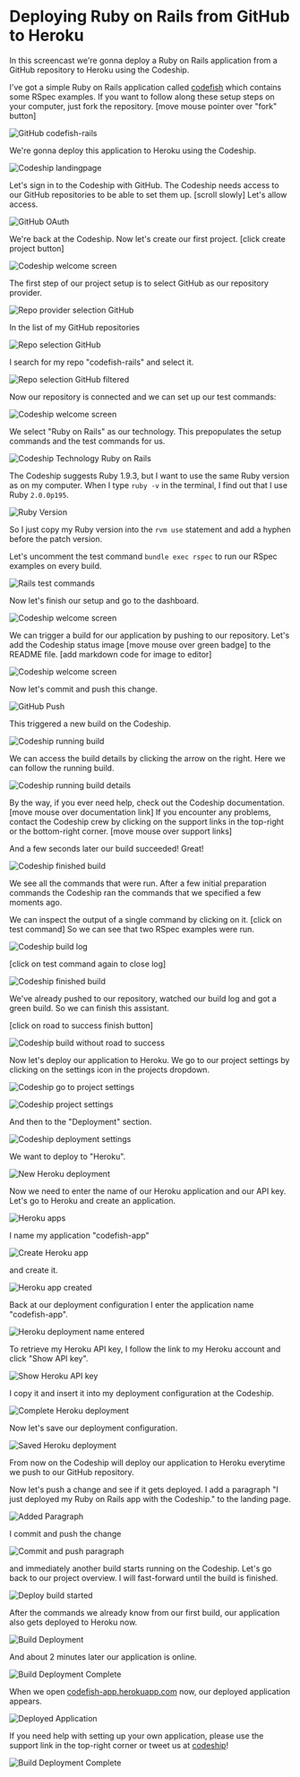 












Deploying Ruby on Rails from GitHub to Heroku
======================

In this screencast we're gonna deploy a Ruby on Rails application from a GitHub repository to Heroku using the Codeship.





I've got a simple Ruby on Rails application called [codefish][codefish-repo] which contains some RSpec examples. If you want to follow along these setup steps on your computer, just fork the repository. [move mouse pointer over "fork" button]

![GitHub codefish-rails][screenshot-repository]





We're gonna deploy this application to Heroku using the Codeship.

![Codeship landingpage][screenshot-codefish-landingpage]

Let's sign in to the Codeship with GitHub. The Codeship needs access to our GitHub repositories to be able to set them up. [scroll slowly] Let's allow access.

![GitHub OAuth][screenshot-oauth]

We're back at the Codeship. Now let's create our first project. [click create project button]

![Codeship welcome screen][screenshot-codeship-welcome]





The first step of our project setup is to select GitHub as our repository provider.

![Repo provider selection GitHub][screenshot-repo-provider-selection]

In the list of my GitHub repositories

![Repo selection GitHub][screenshot-repo-selection]

I search for my repo "codefish-rails" and select it.

![Repo selection GitHub filtered][screenshot-repo-selection-filtered]

Now our repository is connected and we can set up our test commands:

![Codeship welcome screen][screenshot-codeship-technology]

We select "Ruby on Rails" as our technology. This prepopulates the setup commands and the test commands for us.

![Codeship Technology Ruby on Rails][screenshot-codeship-technology-selected]





The Codeship suggests Ruby 1.9.3, but I want to use the same Ruby version as on my computer. When I type `ruby -v` in the terminal, I find out that I use Ruby `2.0.0p195`.

![Ruby Version][screenshot-technology-version]

So I just copy my Ruby version into the `rvm use` statement and add a hyphen before the patch version.

Let's uncomment the test command `bundle exec rspec` to run our RSpec examples on every build.

![Rails test commands][screenshot-test-commands]





Now let's finish our setup and go to the dashboard.

![Codeship welcome screen][screenshot-codeship-dasboard]





We can trigger a build for our application by pushing to our repository. Let's add the Codeship status image [move mouse over green badge] to the README file.
[add markdown code for image to editor]

![Codeship welcome screen][screenshot-codeship-image]

Now let's commit and push this change.

![GitHub Push][screenshot-codeship-push]

This triggered a new build on the Codeship.

![Codeship running build][screenshot-first-build-running]

We can access the build details by clicking the arrow on the right. Here we can follow the running build.

![Codeship running build details][screenshot-first-build-running-details]

By the way, if you ever need help, check out the Codeship documentation. [move mouse over documentation link] If you encounter any problems, contact the Codeship crew by clicking on the support links in the top-right or the bottom-right corner. [move mouse over support links]

And a few seconds later our build succeeded! Great!

![Codeship finished build][screenshot-first-build-finished]

We see all the commands that were run. After a few initial preparation commands the Codeship ran the commands that we specified a few moments ago.





We can inspect the output of a single command by clicking on it.
[click on test command]
So we can see that two RSpec examples were run.

![Codeship build log][screenshot-build-log]

[click on test command again to close log]

![Codeship finished build][screenshot-first-build-finished]





We've already pushed to our repository, watched our build log and got a green build. So we can finish this assistant.

[click on road to success finish button]

![Codeship build without road to success][screenshot-build-without-road-to-success]





Now let's deploy our application to Heroku. We go to our project settings by clicking on the settings icon in the projects dropdown.

![Codeship go to project settings][screenshot-go-to-project-settings]

![Codeship project settings][screenshot-project-settings]

And then to the "Deployment" section.

![Codeship deployment settings][screenshot-deployment-settings]

We want to deploy to "Heroku".

![New Heroku deployment][screenshot-new-deployment]





Now we need to enter the name of our Heroku application and our API key. Let's go to Heroku and create an application.

![Heroku apps][screenshot-heroku-apps]

I name my application "codefish-app"

![Create Heroku app][screenshot-create-heroku-app]

and create it.

![Heroku app created][screenshot-heroku-app-created]

Back at our deployment configuration I enter the application name "codefish-app".

![Heroku deployment name entered][screenshot-heroku-deployment-name]

To retrieve my Heroku API key, I follow the link to my Heroku account and click "Show API key".

![Show Heroku API key][screenshot-show-api-key]

I copy it and insert it into my deployment configuration at the Codeship.





![Complete Heroku deployment][screenshot-complete-deployment]

Now let's save our deployment configuration.

![Saved Heroku deployment][screenshot-saved-deployment]

From now on the Codeship will deploy our application to Heroku everytime we push to our GitHub repository.





Now let's push a change and see if it gets deployed. I add a paragraph "I just deployed my Ruby on Rails app with the Codeship." to the landing page.

![Added Paragraph][screenshot-added-paragraph]

I commit and push the change

![Commit and push paragraph][screenshot-commit-and-push-paragraph]





and immediately another build starts running on the Codeship. Let's go back to our project overview. I will fast-forward until the build is finished.

![Deploy build started][screenshot-deploy-build-started]

After the commands we already know from our first build, our application also gets deployed to Heroku now.

![Build Deployment][screenshot-build-deployment]

And about 2 minutes later our application is online.

![Build Deployment Complete][screenshot-build-deployment-complete]

When we open [codefish-app.herokuapp.com][codefish-live] now, our deployed application appears.

![Deployed Application][screenshot-deployed-application]

If you need help with setting up your own application, please use the support link in the top-right corner or tweet us at [codeship][codeship-twitter]!

![Build Deployment Complete][screenshot-build-deployment-complete]



 [codeship]: https://www.codeship.io/
 [codeship-twitter]: http://www.twitter.com/codeship
 
 [codefish-repo]: https://github.com/codeship-tutorials/codefish-rails
 
 
 [codefish-live]: http://codefish-app.herokuapp.com
 
 [screenshot-repository]: ../screenshots/github/codefish-rails/repository.png
 [screenshot-codefish-landingpage]: ../screenshots/codeship-landingpage.png
 [screenshot-oauth]: ../screenshots/github/oauth.png
 [screenshot-codeship-welcome]: ../screenshots/codeship-welcome.png
 [screenshot-repo-provider-selection]: ../screenshots/github/repo-provider-selection.png
 [screenshot-repo-selection]: ../screenshots/repo-selection.png
 [screenshot-repo-selection-filtered]: ../screenshots/rails/codefish-rails-selection-filtered.png
 [screenshot-codeship-technology]: ../screenshots/codeship-technology.png
 [screenshot-codeship-technology-selected]: ../screenshots/rails/codeship-technology.png
 [screenshot-technology-version]: ../screenshots/rails/technology-version.png
 [screenshot-test-commands]: ../screenshots/rails/test-commands.png
 [screenshot-codeship-dasboard]: ../screenshots/github/codefish-rails/codeship-dashboard.png
 [screenshot-codeship-image]: ../screenshots/rails/codeship-image.png
 [screenshot-codeship-push]: ../screenshots/github/codefish-rails/push.png
 [screenshot-first-build-running]: ../screenshots/rails/first-build-running.png
 [screenshot-first-build-running-details]: ../screenshots/github/codefish-rails/first-build-running-details.png
 [screenshot-first-build-finished]: ../screenshots/github/codefish-rails/first-build-finished.png
 [screenshot-build-log]: ../screenshots/github/codefish-rails/build-log.png
 [screenshot-build-without-road-to-success]: ../screenshots/github/codefish-rails/build-without-road-to-success.png
 [screenshot-go-to-project-settings]: ../screenshots/github/codefish-rails/go-to-project-settings.png
 [screenshot-project-settings]: ../screenshots/rails/project-settings.png
 [screenshot-deployment-settings]: ../screenshots/rails/deployment-settings.png
 [screenshot-new-deployment]: ../screenshots/rails/heroku/new-deployment.png
 [screenshot-heroku-apps]: ../screenshots/heroku/heroku-apps.png
 [screenshot-create-heroku-app]: ../screenshots/heroku/create-heroku-app.png
 [screenshot-heroku-app-created]: ../screenshots/heroku/heroku-app-created.png
 [screenshot-heroku-deployment-name]: ../screenshots/rails/heroku/heroku-deployment-name.png
 [screenshot-show-api-key]: ../screenshots/heroku/show-api-key.png
 [screenshot-complete-deployment]: ../screenshots/rails/heroku/complete-deployment.png
 [screenshot-saved-deployment]: ../screenshots/rails/heroku/saved-deployment.png
 [screenshot-added-paragraph]: ../screenshots/rails/added-paragraph.png
 [screenshot-commit-and-push-paragraph]: ../screenshots/github/rails/commit-and-push-paragraph.png
 [screenshot-deploy-build-started]: ../screenshots/rails/heroku/deploy-build-started.png
 [screenshot-build-deployment]: ../screenshots/rails/heroku/build-deployment.png
 [screenshot-build-deployment-complete]: ../screenshots/rails/heroku/build-deployment-complete.png
 [screenshot-deployed-application]: ../screenshots/rails/heroku/deployed-application.png
 [screenshot-select-post-hook]: ../screenshots/github/rails/select-post-hook.png
 [screenshot-paste-hook-url]: ../screenshots/github/rails/paste-hook-url.png
 [screenshot-hook-added]: ../screenshots/github/rails/hook-added.png
 [screenshot-deployment-username]: ../screenshots/rails/heroku/username.png
 [screenshot-create-deployment-token]: ../screenshots/rails/heroku/create-token.png
 [screenshot-add-deployment-config]: ../screenshots/heroku/add-config.png
 [screenshot-commit-and-push-deployment-config]: ../screenshots/github/rails/commit-and-push-deployment-config.png
 [screenshot-dotcloud-api-key]: ../screenshots/heroku/api-key.png
 [screenshot-dotcloud-deployment-api-key]: ../screenshots/rails/heroku/deployment-api-key.png
 [screenshot-dotcloud-yml]: ../screenshots/rails/heroku/dotcloud-yml.png
 [screenshot-dotcloud-wsgi-py]: ../screenshots/rails/heroku/wsgi-py.png
 [screenshot-deployment-documentation-page]: ../screenshots/rails/heroku/documentation-page.png
 [screenshot-empty-deployment]: ../screenshots/rails/heroku/empty-deployment.png
 [screenshot-deployment-home-page]: ../screenshots/heroku/home-page.png
 [screenshot-new-deployment-app]: ../screenshots/rails/heroku/new-deployment-app.png
 [screenshot-deployment-oauth]: ../screenshots/heroku/oauth.png

